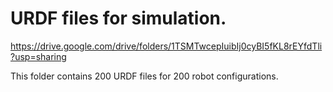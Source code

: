 # URDF files for simulation.


https://drive.google.com/drive/folders/1TSMTwcepIuibIj0cyBI5fKL8rEYfdTli?usp=sharing

This folder contains 200 URDF files for 200 robot configurations.



